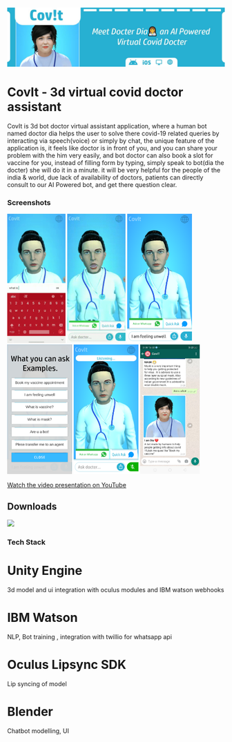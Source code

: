 ![Image](Screenshots/banner.JPG)

# CovIt - 3d virtual covid doctor assistant

CovIt is 3d bot doctor virtual assistant application, where a human bot named doctor dia helps the user to solve there covid-19 related queries by interacting via speech(voice) or simply by chat, the unique feature of the application is, it feels like doctor is in front of you, and you can share your problem with the him very easily, and bot doctor can also book a slot for vaccine for you, instead of filling form by typing, simply speak to bot(dia the docter) she will do it in a minute. it will be very helpful for the people of the india & world, due lack of availability of doctors, patients can directly consult to our AI Powered bot, and get there question clear.


### Screenshots

<img src="Screenshots/intro1.gif" height="300em" /> <img src="Screenshots/intro.gif" height="300em" /> <img src="Screenshots/Screenshot_20210530-000100.png" height="300em" /> <img src="Screenshots/Screenshot_20210530-000108.png" height="300em" /> <img src="Screenshots/Screenshot_20210530-000257.png" height="300em" /> <img src="Screenshots/WhatsApp Image 2021-05-29 at 21.50.46.jpeg" height="300em" />


[Watch the video presentation on YouTube](https://www.youtube.com/watch?v=X7KaWGyfjP0)

## Downloads

<a href="https://drive.google.com/file/d/1viGnVDJyu3s9ODzitpR0HBBpB0d7DOYi/view"><img src="https://playerzon.com/asset/download.png" width="200"></img></a>

### Tech Stack
# Unity Engine

3d model and ui integration with oculus modules and IBM watson webhooks

# IBM Watson

NLP, Bot training , integration with twillio for whatsapp api 

# Oculus Lipsync SDK

Lip syncing of model 

# Blender

Chatbot modelling, UI 

